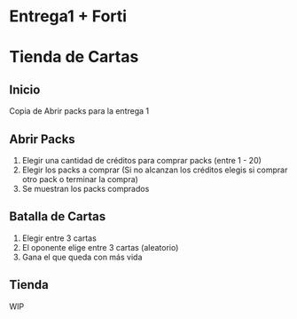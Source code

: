 # Entrega1 + Forti
# Tienda de Cartas

## Inicio

Copia de Abrir packs para la entrega 1

## Abrir Packs

1) Elegir una cantidad de créditos para comprar packs (entre 1 - 20)
2) Elegir los packs a comprar (Si no alcanzan los créditos elegis si comprar otro pack o terminar la compra)
3) Se muestran los packs comprados

## Batalla de Cartas

1) Elegir entre 3 cartas
2) El oponente elige entre 3 cartas (aleatorio)
3) Gana el que queda con más vida

## Tienda

WIP